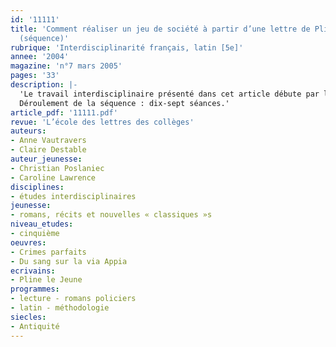 ```yaml
---
id: '11111'
title: 'Comment réaliser un jeu de société à partir d’une lettre de Pline le Jeune ?
  (séquence)'
rubrique: 'Interdisciplinarité français, latin [5e]'
annee: '2004'
magazine: 'n°7 mars 2005'
pages: '33'
description: |-
  'Le travail interdisciplinaire présenté dans cet article débute par la résolution d’un crime dont Pline le Jeune témoigne dans la lettre 14 du livre III de sa correspondance. Les élèves la lisent dans ses grandes lignes. Puis, ils approfondissent leur connaissance du roman policier et du cadre familial à Rome. Ils reviennent enfin sur le détail de la lettre et élucident l’affaire. Sous un aspect ludique, on favorise le réinvestissement des connaissances de français dans une séance de latin.
  Déroulement de la séquence : dix-sept séances.'
article_pdf: '11111.pdf'
revue: 'L’école des lettres des collèges'
auteurs:
- Anne Vautravers
- Claire Destable
auteur_jeunesse:
- Christian Poslaniec
- Caroline Lawrence
disciplines:
- études interdisciplinaires
jeunesse:
- romans, récits et nouvelles « classiques »s
niveau_etudes:
- cinquième
oeuvres:
- Crimes parfaits
- Du sang sur la via Appia
ecrivains:
- Pline le Jeune
programmes:
- lecture - romans policiers
- latin - méthodologie
siecles:
- Antiquité
---
```

